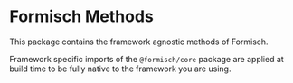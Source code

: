 # Formisch Methods

This package contains the framework agnostic methods of Formisch.

Framework specific imports of the `@formisch/core` package are applied at build time to be fully native to the framework you are using.
